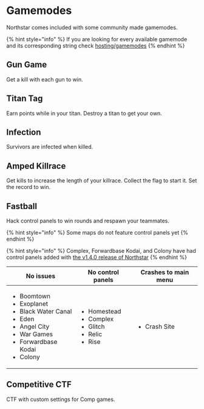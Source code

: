 # Gamemodes

Northstar comes included with some community made gamemodes.

{% hint style="info" %}
If you are looking for every available gamemode and its corresponding string check [hosting/gamemodes](../../hosting-a-server-with-northstar/dedicated-server/README.md#gamemodes)
{% endhint %}

## Gun Game

Get a kill with each gun to win.

## Titan Tag

Earn points while in your titan. Destroy a titan to get your own.

## Infection

Survivors are infected when killed.

## Amped Killrace

Get kills to increase the length of your killrace. Collect the flag to start it. Set the record to win.

## Fastball

Hack control panels to win rounds and respawn your teammates.

{% hint style="info" %}
Some maps do not feature control panels yet
{% endhint %}

{% hint style="info" %}
Complex, Forwardbase Kodai, and Colony have had control panels added with [the v1.4.0 release of Northstar](https://github.com/R2Northstar/Northstar/releases/tag/v1.4.0)
{% endhint %}

| No issues                                                                                                                                                         | No control panels                                                                     | Crashes to main menu         |
| ----------------------------------------------------------------------------------------------------------------------------------------------------------------- | ------------------------------------------------------------------------------------- | ---------------------------- |
| <ul><li>Boomtown</li><li>Exoplanet</li><li>Black Water Canal</li><li>Eden</li><li>Angel City</li><li>War Games</li><li>Forwardbase Kodai</li><li>Colony</li></ul> | <ul><li>Homestead</li><li>Complex</li><li>Glitch</li><li>Relic</li><li>Rise</li></ul> | <ul><li>Crash Site</li></ul> |

## Competitive CTF

CTF with custom settings for Comp games.
